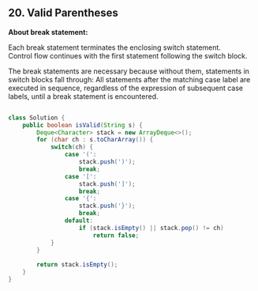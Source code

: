 ## 20. Valid Parentheses

**About break statement:**   

Each break statement terminates the enclosing switch statement.   
Control flow continues with the first statement following the switch block.   


The break statements are necessary because without them, statements in switch blocks fall through: All statements after the matching case label are executed in sequence, regardless of the expression of subsequent case labels, until a break statement is encountered. 

```java

class Solution {
    public boolean isValid(String s) {
        Deque<Character> stack = new ArrayDeque<>();
        for (char ch : s.toCharArray()) {
            switch(ch) {
                case '(':
                    stack.push(')');
                    break;
                case '[':
                    stack.push(']');
                    break;
                case '{':
                    stack.push('}');
                    break;
                default:
                    if (stack.isEmpty() || stack.pop() != ch) 
                        return false;
            }
        }
        
        return stack.isEmpty();
    }
}

```

